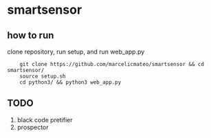 # smartsensor

## how to run

clone repository, run setup, and run web_app.py

        git clone https://github.com/marcelicmateo/smartsensor && cd smartsensor/
        source setup.sh
        cd python3/ && python3 web_app.py






## TODO
1. black code pretifier
1. prospector 
